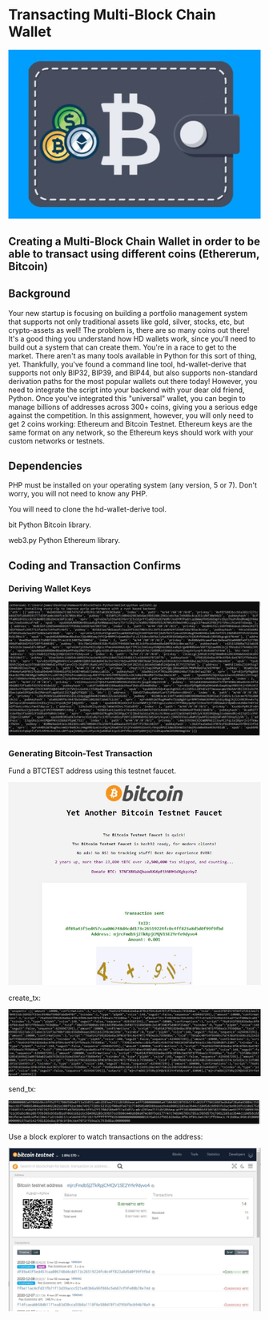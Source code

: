 

# Transacting Multi-Block Chain Wallet

![](images/btc-wallet.JPG)



## Creating a Multi-Block Chain Wallet in order to be able to transact using different coins (Ethererum, Bitcoin)

## Background
Your new startup is focusing on building a portfolio management system that supports not only traditional assets
like gold, silver, stocks, etc, but crypto-assets as well! The problem is, there are so many coins out there! It's
a good thing you understand how HD wallets work, since you'll need to build out a system that can create them.
You're in a race to get to the market. There aren't as many tools available in Python for this sort of thing, yet.
Thankfully, you've found a command line tool, hd-wallet-derive that supports not only BIP32, BIP39, and BIP44, but
also supports non-standard derivation paths for the most popular wallets out there today! However, you need to integrate
the script into your backend with your dear old friend, Python.
Once you've integrated this "universal" wallet, you can begin to manage billions of addresses across 300+ coins, giving
you a serious edge against the competition.
In this assignment, however, you will only need to get 2 coins working: Ethereum and Bitcoin Testnet.
Ethereum keys are the same format on any network, so the Ethereum keys should work with your custom networks or testnets.

## Dependencies


PHP must be installed on your operating system (any version, 5 or 7). Don't worry, you will not need to know any PHP.


You will need to clone the hd-wallet-derive tool.


bit Python Bitcoin library.


web3.py Python Ethereum library.

## Coding and Transaction Confirms

### __Deriving Wallet Keys__
![](screenshots/DeriveWalletKeys.jpg)


### __Generating Bitcoin-Test Transaction__




Fund a BTCTEST address using this testnet faucet.

![](screenshots/faucet.jpg)

create_tx:

![](screenshots/createtransbtc.jpg)

send_tx:

![](screenshots/sendtrans.jpg)

Use a block explorer to watch transactions on the address:

![](screenshots/blockexplorer.jpg)






